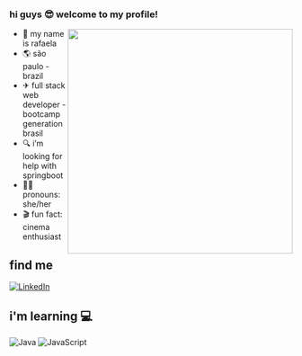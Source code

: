 ### hi guys 😎 welcome to my profile!

<img align="right" width="400px" img src="https://media.giphy.com/media/EdknuaSGx7H0Y/giphy.gif" />

- 📝 my name is rafaela
- 🌎 são paulo - brazil
- ✈ full stack web developer - bootcamp generation brasil
- 🔍 i’m looking for help with springboot
- 🙇‍♀️ pronouns: she/her
- 🎬 fun fact: cinema enthusiast

 ## find me
<a href="https://www.linkedin.com/in/rafaelamachado-camara/"><img src="https://img.shields.io/badge/LinkedIn-%230077B5.svg?&style=flat-square&logo=linkedin&logoColor=white" alt="LinkedIn"></a>

 ## i'm learning 💻
![Java](https://camo.githubusercontent.com/e17e119d8c9bb34ac9710be65d35d52a7e04cc260476760305525204df5f34b0/68747470733a2f2f696d672e736869656c64732e696f2f62616467652f2d4a6176612d3030373339363f7374796c653d666c61742d737175617265266c6f676f3d6a617661) ![JavaScript](https://camo.githubusercontent.com/cf1a0ef083a2372d7f66b4691d5d25bfd8c098f42871e8da90edb1f32ed187c4/68747470733a2f2f696d672e736869656c64732e696f2f62616467652f2d4a6176615363726970742d626c61636b3f7374796c653d666c61742d737175617265266c6f676f3d6a617661736372697074)

